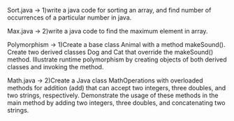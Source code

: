 
Sort.java -> 1)write a java code for sorting an array, and find number of occurrences of a particular number in java.

Max.java -> 2)write a java code to find the maximum element in array.



Polymorphism -> 1)Create a base class Animal with a method makeSound(). Create two derived classes Dog and Cat that override the makeSound() method. Illustrate runtime polymorphism by creating objects of both derived classes and invoking the method.

Math.java -> 2)Create a Java class MathOperations with overloaded methods for addition (add) that can accept two integers, three doubles, and two strings, respectively. Demonstrate the usage of these methods in the main method by adding two integers, three doubles, and concatenating two strings.
